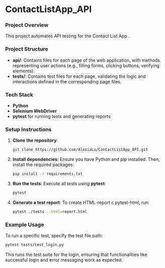 # ContactListApp_API

### Project Overview
This project automates API testing for the Contact List App .

### Project Structure
- **api/**: Contains files for each page of the web application, with methods representing user actions (e.g., filling forms, clicking buttons, verifying elements).
- **tests/**: Contains test files for each page, validating the logic and interactions defined in the corresponding page files.

### Tech Stack
- **Python**
- **Selenium WebDriver**
- **pytest** for running tests and generating reports


### Setup Instructions

1. **Clone the repository**:
    ```bash
    git clone https://github.com/AlesiaLu/ContactListApp_API.git
    ```

2. **Install dependencies**:
    Ensure you have Python and pip installed. Then, install the required packages:
    ```bash
    pip install -r requirements.txt
    ```

3. **Run the tests**:
    Execute all tests using **pytest**:
    ```bash
    pytest
    ```

4. **Generate a test report**:
 To create HTML-report с pytest-html, run:
    ```bash
    pytest ./tests --html=report.html
    ```

### Example Usage
To run a specific test, specify the test file path:
```bash
pytest tests/test_login.py
```
This runs the test suite for the login, ensuring that functionalities like successful login and error messaging work as expected.
